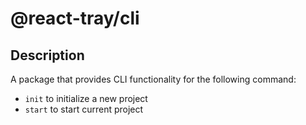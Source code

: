 # @react-tray/cli

## Description

A package that provides CLI functionality for the following command:
 - `init` to initialize a new project
 - `start` to start current project
